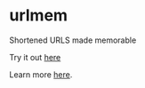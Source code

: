 # urlmem
Shortened URLS made memorable

Try it out [here](urlmem.com)

Learn more [here](https://antiprojects.com/urlmem/the-concept-generating-memorable-strings).
